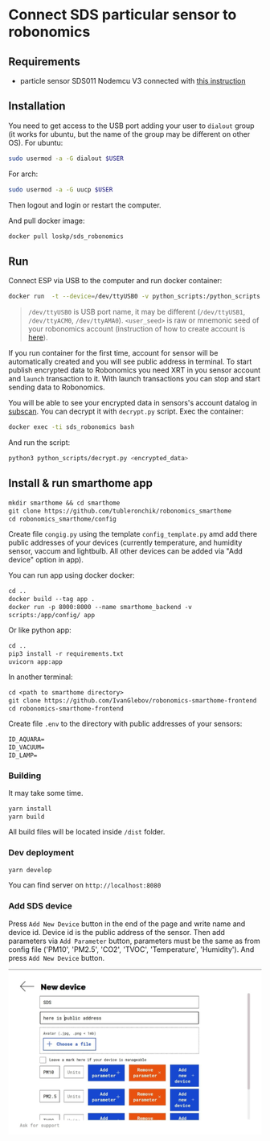 # Connect SDS particular sensor to robonomics

## Requirements

- particle sensor SDS011 Nodemcu V3 connected with [this instruction](https://wiki.robonomics.network/docs/en/connect-sensor-to-robonomics/)

## Installation

You need to get access to the USB port adding your user to `dialout` group (it works for ubuntu, but the name of the group may be different on other OS).
For ubuntu:
```bash
sudo usermod -a -G dialout $USER
```
For arch:
```bash
sudo usermod -a -G uucp $USER
```
Then logout and login or restart the computer.

And pull docker image:
```bash
docker pull loskp/sds_robonomics
```

## Run

Connect ESP via USB to the computer and run docker container:
```bash
docker run  -t --device=/dev/ttyUSB0 -v python_scripts:/python_scripts -e USER_SEED='<user_seed>' --name sds_robonomics loskp/sds_robonomics
```
> `/dev/ttyUSB0` is USB port name, it may be different (`/dev/ttyUSB1`, `/dev/ttyACM0`, `/dev/ttyAMA0`).
> `<user_seed>` is raw or mnemonic seed of your robonomics account (instruction of how to create account is [here](https://wiki.robonomics.network/docs/en/create-account-in-dapp/)).

If you run container for the first time, account for sensor will be automatically created and you will see public address in terminal. To start publish encrypted data to Robonomics you need XRT in you sensor account and `launch` transaction to it. With launch transactions you can stop and start sending data to Robonomics.

You will be able to see your encrypted data in sensors's account datalog in [subscan](https://robonomics.subscan.io/). You can decrypt it with `decrypt.py` script. Exec the container:
```bash
docker exec -ti sds_robonomics bash
```
And run the script:
```bash
python3 python_scripts/decrypt.py <encrypted_data>
```
## Install & run smarthome app
```
mkdir smarthome && cd smarthome
git clone https://github.com/tubleronchik/robonomics_smarthome
cd robonomics_smarthome/config
```
Create file `congig.py` using the template `config_template.py` amd add there public addresses of your devices (currently temperature, and humidity sensor, vaccum and lightbulb. All other devices can be added via "Add device" option in app).

You can run app using docker docker:
```
cd ..
docker build --tag app .  
docker run -p 8000:8000 --name smarthome_backend -v scripts:/app/config/ app   
```
Or like python app:
```
cd ..
pip3 install -r requirements.txt
uvicorn app:app
```
In another terminal:
```
cd <path to smarthome directory>
git clone https://github.com/IvanGlebov/robonomics-smarthome-frontend
cd robonomics-smarthome-frontend
```
Create file ``.env`` to the directory with public addresses of your sensors:
```
ID_AQUARA=
ID_VACUUM=
ID_LAMP=
```
### Building
It may take some time.
```
yarn install
yarn build
```
All build files will be located inside `/dist` folder.
### Dev deployment
```
yarn develop
```
You can find server on `http://localhost:8080`

### Add SDS device

Press `Add New Device` button in the end of the page and write name and device id. Device id is the public address of the sensor. Then add parameters via `Add Parameter` button, parameters must be the same as from config file ('PM10', 'PM2.5', 'CO2', 'TVOC', 'Temperature', 'Humidity'). And press `Add New Device` button.

 ![dapp](../media/dapp.jpg)
